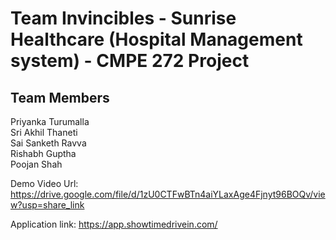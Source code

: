# Team Invincibles - Sunrise Healthcare (Hospital Management system)  - CMPE 272 Project

## Team Members
Priyanka Turumalla<br/>
Sri Akhil Thaneti<br/>
Sai Sanketh Ravva<br/>
Rishabh Guptha<br/>
Poojan Shah<br/>


Demo Video Url: https://drive.google.com/file/d/1zU0CTFwBTn4aiYLaxAge4Fjnyt96BOQv/view?usp=share_link

Application link: https://app.showtimedrivein.com/



